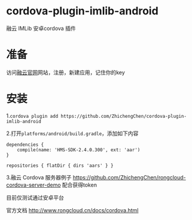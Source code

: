 # cordova-plugin-imlib-android

融云 IMLib 安卓cordova 插件

# 准备

访问[融云官网](https://rongcloud.cn)网站，注册，新建应用，记住你的key

# 安装

1.`cordova plugin add https://github.com/ZhichengChen/cordova-plugin-imlib-android`


2.打开`platforms/android/build.gradle`，添加如下内容

    dependencies {
        compile(name: 'HMS-SDK-2.4.0.300', ext: 'aar')
    }

    repositories { flatDir { dirs 'aars' } }

3.融云 Cordova 服务器例子 https://github.com/ZhichengChen/rongcloud-cordova-server-demo 配合获得token

目前仅测试通过安卓平台

官方文档 http://www.rongcloud.cn/docs/cordova.html
